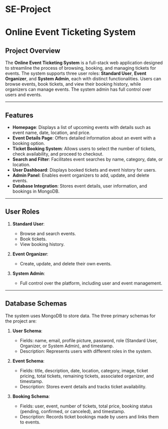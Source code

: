 # SE-Project
# Online Event Ticketing System

## Project Overview
The **Online Event Ticketing System** is a full-stack web application designed to streamline the process of browsing, booking, and managing tickets for events. The system supports three user roles: **Standard User**, **Event Organizer**, and **System Admin**, each with distinct functionalities. Users can browse events, book tickets, and view their booking history, while organizers can manage events. The system admin has full control over users and events.

---

## Features
- **Homepage**: Displays a list of upcoming events with details such as event name, date, location, and price.
- **Event Details Page**: Offers detailed information about an event with a booking option.
- **Ticket Booking System**: Allows users to select the number of tickets, check availability, and proceed to checkout.
- **Search and Filter**: Facilitates event searches by name, category, date, or location.
- **User Dashboard**: Displays booked tickets and event history for users.
- **Admin Panel**: Enables event organizers to add, update, and delete events.
- **Database Integration**: Stores event details, user information, and bookings in MongoDB.

---

## User Roles
1. **Standard User**: 
   - Browse and search events.
   - Book tickets.
   - View booking history.

2. **Event Organizer**:
   - Create, update, and delete their own events.

3. **System Admin**:
   - Full control over the platform, including user and event management.

---

## Database Schemas
The system uses MongoDB to store data. The three primary schemas for the project are:

1. **User Schema**:
   - Fields: name, email, profile picture, password, role (Standard User, Organizer, or System Admin), and timestamp.
   - Description: Represents users with different roles in the system.

2. **Event Schema**:
   - Fields: title, description, date, location, category, image, ticket pricing, total tickets, remaining tickets, associated organizer, and timestamp.
   - Description: Stores event details and tracks ticket availability.

3. **Booking Schema**:
   - Fields: user, event, number of tickets, total price, booking status (pending, confirmed, or canceled), and timestamp.
   - Description: Records ticket bookings made by users and links them to events.


